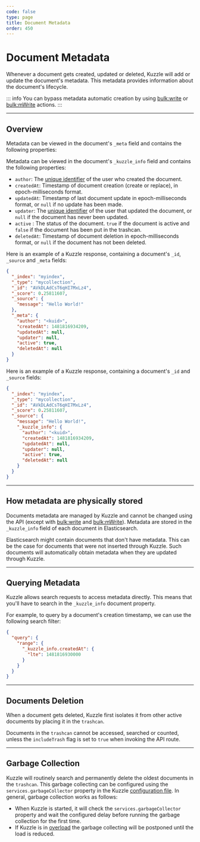 ```yaml
---
code: false
type: page
title: Document Metadata
order: 450
---
```


# Document Metadata

Whenever a document gets created, updated or deleted, Kuzzle will add or update the document's metadata. This metadata provides information about the document's lifecycle.

::: info
You can bypass metadata automatic creation by using [bulk:write](/core/1/api/api-reference/bulk-controller/write) or [bulk:mWrite](/core/1/api/api-reference/bulk-controller/m-write) actions.
:::

---

## Overview

Metadata can be viewed in the document's `_meta` field and contains the following properties:

<SinceBadge version="1.3.0" />

Metadata can be viewed in the document's `_kuzzle_info` field and contains the following properties:

- `author`: The [unique identifier](/core/1/guide/guides/essentials/user-authentication/#kuzzle-user-identifier-kuidd) of the user who created the document.
- `createdAt`: Timestamp of document creation (create or replace), in epoch-milliseconds format.
- `updatedAt`: Timestamp of last document update in epoch-milliseconds format, or `null` if no update has been made.
- `updater`: The [unique identifier](/core/1/guide/guides/essentials/user-authentication/#kuzzle-user-identifier-kuid) of the user that updated the document, or `null` if the document has never been updated.
- `active` <DeprecatedBadge version="1.2.0" />: The status of the document. `true` if the document is active and `false` if the document has been put in the trashcan.
- `deletedAt`<DeprecatedBadge version="1.2.0" />: Timestamp of document deletion in epoch-milliseconds format, or `null` if the document has not been deleted.

Here is an example of a Kuzzle response, containing a document's `_id`, `_source` and `_meta` fields:

<DeprecatedBadge version="1.3.0" />

```json
{
  "_index": "myindex",
  "_type": "mycollection",
  "_id": "AVkDLAdCsT6qHI7MxLz4",
  "_score": 0.25811607,
  "_source": {
    "message": "Hello World!"
  },
  "_meta": {
    "author": "<kuid>",
    "createdAt": 1481816934209,
    "updatedAt": null,
    "updater": null,
    "active": true,
    "deletedAt": null
  }
}
```

<SinceBadge version="1.3.0" />

Here is an example of a Kuzzle response, containing a document's `_id` and `_source` fields:

```json
{
  "_index": "myindex",
  "_type": "mycollection",
  "_id": "AVkDLAdCsT6qHI7MxLz4",
  "_score": 0.25811607,
  "_source": {
    "message": "Hello World!",
    "_kuzzle_info": {
      "author": "<kuid>",
      "createdAt": 1481816934209,
      "updatedAt": null,
      "updater": null,
      "active": true,
      "deletedAt": null
    }
  }
}
```

---

## How metadata are physically stored

Documents metadata are managed by Kuzzle and cannot be changed using the API (except with [bulk:write](/core/1/api/api-reference/bulk-controller/write) and [bulk:mWrite](/core/1/api/api-reference/bulk-controller/m-write)).
Metadata are stored in the `_kuzzle_info` field of each document in Elasticsearch.

Elasticsearch might contain documents that don't have metadata. This can be the case for documents that were not inserted through Kuzzle. Such documents will automatically obtain metadata when they are updated through Kuzzle.

---

## Querying Metadata

Kuzzle allows search requests to access metadata directly. This means that you'll have to search in the `_kuzzle_info` document property.

For example, to query by a document's creation timestamp, we can use the following search filter:

```json
{
  "query": {
    "range": {
      "_kuzzle_info.createdAt": {
        "lte": 1481816930000
      }
    }
  }
}
```

---

## Documents Deletion

<DeprecatedBadge version="1.2.0" />

When a document gets deleted, Kuzzle first isolates it from other active documents by placing it in the `trashcan`.

Documents in the `trashcan` cannot be accessed, searched or counted, unless the `includeTrash` flag is set to `true` when invoking the API route.

---

## Garbage Collection

<DeprecatedBadge version="1.2.0" />

Kuzzle will routinely search and permanently delete the oldest documents in the `trashcan`. This garbage collecting can be configured using the `services.garbageCollector` property in the Kuzzle [configuration file](/core/1/guide/guides/essentials/configuration/). In general, garbage collection works as follows:

- When Kuzzle is started, it will check the `services.garbageCollector` property and wait the configured delay before running the garbage collection for the first time.
- If Kuzzle is in [overload](/core/1/plugins/events/core-overload) the garbage collecting will be postponed until the load is reduced.
